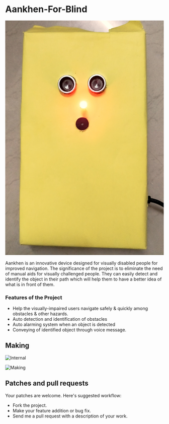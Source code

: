 # Aankhen-For-Blind 

![Aankhen](https://github.com/u-prashant/Aankhen-For-Blind/blob/master/Aankhen.jpg)

Aankhen is an innovative device designed for visually disabled people for improved
navigation. The significance of the project is to eliminate the need of manual aids for
visually challenged people. They can easily detect and identify the object in their path
which will help them to have a better idea of what is in front of them.

### Features of the Project
* Help the visually-impaired users navigate safely & quickly among obstacles & other hazards.
* Auto detection and identification of obstacles
* Auto alarming system when an object is detected
* Conveying of identified object through voice message.

## Making

![Internal](https://github.com/u-prashant/Aankhen-For-Blind/blob/master/Internal.jpg)

![Making](https://github.com/u-prashant/Aankhen-For-Blind/blob/master/Making.jpg)

## Patches and pull requests

Your patches are welcome. Here's suggested workflow:
 
* Fork the project.
* Make your feature addition or bug fix.
* Send me a pull request with a description of your work.

